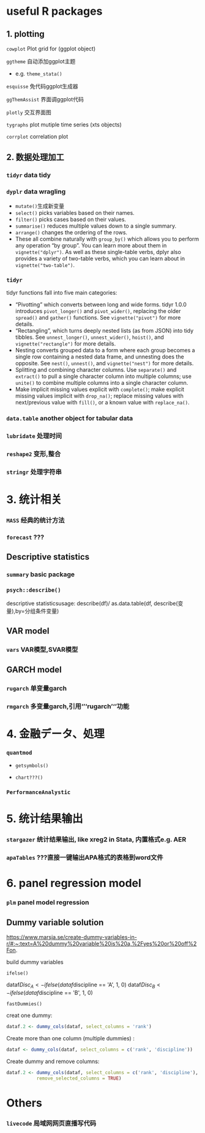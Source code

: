 # useful R packages


## 1. plotting

 `cowplot`	Plot grid for (ggplot object)

 `ggtheme` 自动添加ggplot主题

- e.g. `theme_stata()`

 `esquisse`	免代码ggplot生成器

 `ggThemAssist`	界面调ggplot代码

 `plotly`	交互界面图

 `tygraphs`	plot mutiple time series (xts objects)

 `corrplot`	correlation plot

## 2. 数据处理加工

### `tidyr`	data tidy

### `dyplr`	data wragling

- `mutate()`生成新变量
- `select()` picks variables based on their names.
- `filter()` picks cases based on their values.
- `summarise()` reduces multiple values down to a single summary.
- `arrange()` changes the ordering of the rows.
- These all combine naturally with `group_by()` which allows you to perform any operation “by group”. You can learn more about them in `vignette("dplyr")`. As well as these single-table verbs, dplyr also provides a variety of two-table verbs, which you can learn about in `vignette("two-table")`.

### `tidyr`

tidyr functions fall into five main categories:

- “Pivotting” which converts between long and wide forms. tidyr 1.0.0 introduces `pivot_longer()` and `pivot_wider()`, replacing the older `spread()` and `gather()` functions. See `vignette("pivot")` for more details.
- “Rectangling”, which turns deeply nested lists (as from JSON) into tidy tibbles. See `unnest_longer()`, `unnest_wider()`, `hoist()`, and `vignette("rectangle")` for more details.
- Nesting converts grouped data to a form where each group becomes a single row containing a nested data frame, and unnesting does the opposite. See `nest()`, `unnest()`, and `vignette("nest")` for more details.
- Splitting and combining character columns. Use `separate()` and `extract()` to pull a single character column into multiple columns; use `unite()` to combine multiple columns into a single character column.
- Make implicit missing values explicit with `complete()`; make explicit missing values implicit with `drop_na()`; replace missing values with next/previous value with `fill()`, or a known value with `replace_na()`.

### `data.table`	another object for tabular data

### `lubridate`	处理时间

### `reshape2`	变形,整合

### `stringr`	处理字符串



# 3. 统计相关

### `MASS`	经典的统计方法

### `forecast`	???



## Descriptive statistics

### `summary`	basic package

### `psych::describe()`

descriptive statisticsusage: describe(df)/ as.data.table(df, describe(变量),by=分组条件变量)



## VAR model

### `vars`	VAR模型,SVAR模型



## GARCH model

### `rugarch`	单变量garch

### `rmgarch`	多变量garch,引用‘’‘rugarch’‘’功能



### 

# 4. 金融データ、処理

### `quantmod`

- ```getsymbols()```

- `chart???()`

### `PerformanceAnalystic`



# 5. 统计结果输出

### `stargazer`	统计结果输出, like xreg2 in Stata, 内置格式e.g. AER

### `apaTables`	???直接一键输出APA格式的表格到word文件





# 6. panel regression model

### `plm`	panel model regression



## Dummy variable solution

https://www.marsja.se/create-dummy-variables-in-r/#:~:text=A%20dummy%20variable%20is%20a,%2Fyes%20or%20off%2Fon.

build dummy variables

`ifelse()`

dataf$Disc_A <- ifelse(dataf$discipline == 'A', 1, 0) dataf$Disc_B <- ifelse(dataf$discipline == 'B', 1, 0)

`fastDummies()`

creat one dummy:

```R
dataf.2 <- dummy_cols(dataf, select_columns = 'rank')
```

Create more than one column (multiple dummies) : 

```R
dataf <- dummy_cols(dataf, select_columns = c('rank', 'discipline'))
```

Create dummy and remove columns:

```R
dataf.2 <- dummy_cols(dataf, select_columns = c('rank', 'discipline'),
           remove_selected_columns = TRUE)
```



# Others

### `livecode`	局域网网页直播写代码
